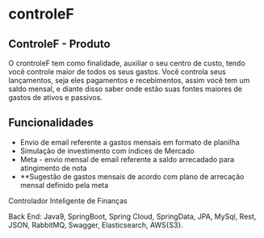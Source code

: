 # controleF

<p> 
  
 ## ControleF - Produto
 
O crontroleF tem como finalidade, auxiliar o seu centro de custo, tendo você controle maior de todos os seus gastos.
Você controla seus lançamentos, seja eles pagamentos e recebimentos, assim você tem um saldo mensal, e diante disso saber onde estão suas fontes maiores de gastos de ativos e passivos. 


 ## Funcionalidades
 
 <ul>
  <li>Envio de email referente a gastos mensais em formato de planilha</li>
  <li>Simulação de investimento com índices de Mercado</li>
  <li>Meta - envio mensal de email referente a saldo arrecadado para atingimento de nota</li>
  <li>**Sugestão de gastos mensais de acordo com plano de arrecação mensal definido pela meta</li>
</ul>

</p>

Controlador Inteligente de Finanças

Back End: Java9, SpringBoot, Spring Cloud, SpringData, JPA, MySql, Rest, JSON, RabbitMQ, Swagger, Elasticsearch, AWS{S3}.
